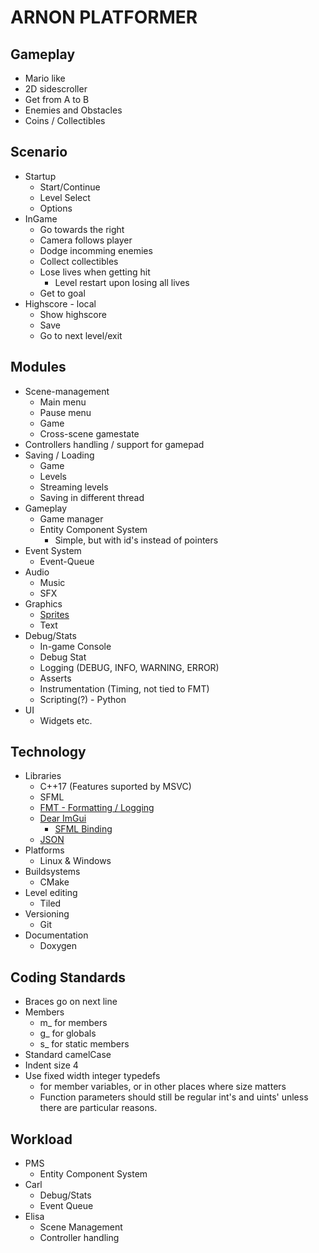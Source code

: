 # ARNON PLATFORMER

## Gameplay
* Mario like
* 2D sidescroller
* Get from A to B
* Enemies and Obstacles
* Coins / Collectibles

## Scenario
* Startup
    * Start/Continue
    * Level Select
    * Options
* InGame
    * Go towards the right
    * Camera follows player
    * Dodge incomming enemies
    * Collect collectibles
    * Lose lives when getting hit
        * Level restart upon losing all lives
    * Get to goal
* Highscore - local
    * Show highscore
    * Save
    * Go to next level/exit

## Modules
* Scene-management
    * Main menu
    * Pause menu
    * Game
    * Cross-scene gamestate
* Controllers handling / support for gamepad
* Saving / Loading
    * Game
    * Levels
    * Streaming levels
    * Saving in different thread
* Gameplay
    * Game manager
    * Entity Component System
        * Simple, but with id's instead of pointers
* Event System
    * Event-Queue
* Audio
    * Music
    * SFX
* Graphics
    * [Sprites](https://kenney.nl/assets)
    * Text
* Debug/Stats
    * In-game Console
    * Debug Stat
    * Logging (DEBUG, INFO, WARNING, ERROR)
    * Asserts
    * Instrumentation (Timing, not tied to FMT)
    * Scripting(?) - Python
* UI
    * Widgets etc.

## Technology
* Libraries
    * C++17 (Features suported by MSVC)
    * SFML
    * [FMT - Formatting / Logging](https://github.com/fmtlib/fmt)
    * [Dear ImGui](https://github.com/ocornut/imgui)
        * [SFML Binding](https://github.com/eliasdaler/imgui-sfml)
    * [JSON](https://github.com/nlohmann/json)
* Platforms
    * Linux & Windows
* Buildsystems
    * CMake
* Level editing
    * Tiled
* Versioning
    * Git
* Documentation
    * Doxygen

## Coding Standards
* Braces go on next line
* Members
    * m_ for members 
    * g_ for globals
    * s_ for static members
* Standard camelCase
* Indent size 4
* Use fixed width integer typedefs
    * for member variables, or in other places where size matters
    * Function parameters should still be regular int's and uints' unless there are particular reasons.

## Workload
* PMS
    * Entity Component System
* Carl
    * Debug/Stats
    * Event Queue
* Elisa
    * Scene Management
    * Controller handling
